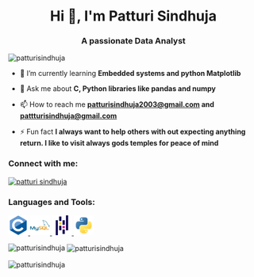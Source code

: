<h1 align="center">Hi 👋, I'm Patturi Sindhuja</h1>
<h3 align="center">A passionate Data Analyst</h3>

<p align="left"> <img src="https://komarev.com/ghpvc/?username=patturisindhuja&label=Profile%20views&color=0e75b6&style=flat" alt="patturisindhuja" /> </p>

- 🌱 I’m currently learning **Embedded systems and python Matplotlib**

- 💬 Ask me about **C, Python libraries like pandas and numpy**

- 📫 How to reach me **patturisindhuja2003@gmail.com and pattturisindhuja@gmail.com**

- ⚡ Fun fact **I always want to help others with out expecting anything return. I like to visit always gods temples for peace of mind**

<h3 align="left">Connect with me:</h3>
<p align="left">
<a href="https://linkedin.com/in/patturi sindhuja" target="blank"><img align="center" src="https://raw.githubusercontent.com/rahuldkjain/github-profile-readme-generator/master/src/images/icons/Social/linked-in-alt.svg" alt="patturi sindhuja" height="30" width="40" /></a>
</p>

<h3 align="left">Languages and Tools:</h3>
<p align="left"> <a href="https://www.cprogramming.com/" target="_blank" rel="noreferrer"> <img src="https://raw.githubusercontent.com/devicons/devicon/master/icons/c/c-original.svg" alt="c" width="40" height="40"/> </a> <a href="https://www.mysql.com/" target="_blank" rel="noreferrer"> <img src="https://raw.githubusercontent.com/devicons/devicon/master/icons/mysql/mysql-original-wordmark.svg" alt="mysql" width="40" height="40"/> </a> <a href="https://pandas.pydata.org/" target="_blank" rel="noreferrer"> <img src="https://raw.githubusercontent.com/devicons/devicon/2ae2a900d2f041da66e950e4d48052658d850630/icons/pandas/pandas-original.svg" alt="pandas" width="40" height="40"/> </a> <a href="https://www.python.org" target="_blank" rel="noreferrer"> <img src="https://raw.githubusercontent.com/devicons/devicon/master/icons/python/python-original.svg" alt="python" width="40" height="40"/> </a> </p>

<p><img align="left" src="https://github-readme-stats.vercel.app/api/top-langs?username=patturisindhuja&show_icons=true&locale=en&layout=compact" alt="patturisindhuja" /></p>

<p>&nbsp;<img align="center" src="https://github-readme-stats.vercel.app/api?username=patturisindhuja&show_icons=true&locale=en" alt="patturisindhuja" /></p>

<p><img align="center" src="https://github-readme-streak-stats.herokuapp.com/?user=patturisindhuja&" alt="patturisindhuja" /></p>
